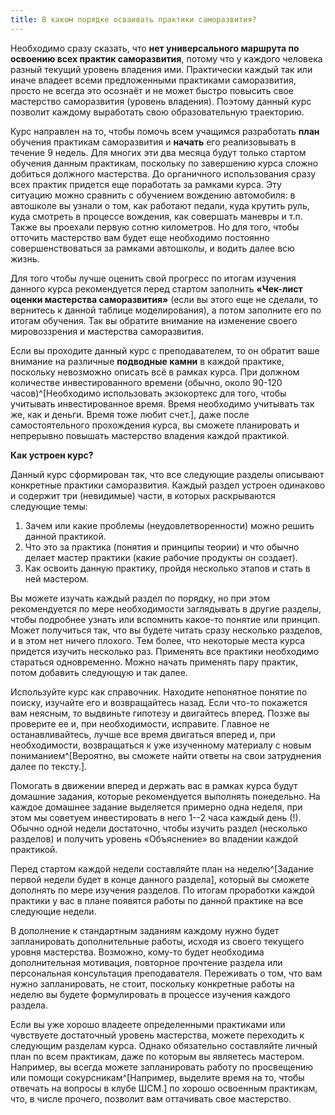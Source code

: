 ```yaml
---
title: В каком порядке осваивать практики саморазвития?
---
```


Необходимо сразу сказать, что **нет универсального маршрута по освоению
всех практик саморазвития**, потому что у каждого человека разный
текущий уровень владения ими. Практически каждый так или иначе владеет
всеми предложенными практиками саморазвития, просто не всегда это
осознаёт и не может быстро повысить свое мастерство саморазвития
(уровень владения). Поэтому данный курс позволит каждому выработать свою
образовательную траекторию.

Курс направлен на то, чтобы помочь всем учащимся разработать **план**
обучения практикам саморазвития и **начать** его реализовывать в течение
9 недель. Для многих эти два месяца будут только стартом обучения данным
практикам, поскольку по завершению курса сложно добиться должного
мастерства. До органичного использования сразу всех практик придется еще
поработать за рамками курса. Эту ситуацию можно сравнить с обучением
вождению автомобиля: в автошколе вы узнали о том, как работают педали,
куда крутить руль, куда смотреть в процессе вождения, как совершать
маневры и т.п. Также вы проехали первую сотню километров. Но для того,
чтобы отточить мастерство вам будет еще необходимо постоянно
совершенствоваться за рамками автошколы, и водить далее всю жизнь.

Для того чтобы лучше оценить свой прогресс по итогам изучения данного
курса рекомендуется перед стартом заполнить **«Чек-лист оценки
мастерства саморазвития»** (если вы этого еще не сделали, то вернитесь к
данной таблице моделирования), а потом заполните его по итогам обучения.
Так вы обратите внимание на изменение своего мировоззрения и мастерства
саморазвития.

Если вы проходите данный курс с преподавателем, то он обратит ваше
внимание на различные **подводные камни** в каждой практике, поскольку
невозможно описать всё в рамках курса. При должном количестве
инвестированного времени (обычно, около 90-120
часов)^[Необходимо использовать экзокортекс для того,
чтобы учитывать инвестированное время. Время необходимо учитывать так
же, как и деньги. Время тоже любит счет.], даже после
самостоятельного прохождения курса, вы сможете планировать и непрерывно
повышать мастерство владения каждой практикой.

**Как устроен курс?**

Данный курс сформирован так, что все следующие разделы описывают
конкретные практики саморазвития. Каждый раздел устроен одинаково и
содержит три (невидимые) части, в которых раскрываются следующие темы:

1.  Зачем или какие проблемы (неудовлетворенности) можно решить данной
    практикой.
2.  Что это за практика (понятия и принципы теории) и что обычно делает
    мастер практики (какие рабочие продукты он создает).
3.  Как освоить данную практику, пройдя несколько этапов и стать в ней
    мастером.

Вы можете изучать каждый раздел по порядку, но при этом рекомендуется по
мере необходимости заглядывать в другие разделы, чтобы подробнее узнать
или вспомнить какое-то понятие или принцип. Может получиться так, что вы
будете читать сразу несколько разделов, и в этом нет ничего плохого. Тем
более, что некоторые места курса придется изучить несколько раз.
Применять все практики необходимо стараться одновременно. Можно начать
применять пару практик, потом добавить следующую и так далее.

Используйте курс как справочник. Находите непонятное понятие по поиску,
изучайте его и возвращайтесь назад. Если что-то покажется вам неясным,
то выдвиньте гипотезу и двигайтесь вперед. Позже вы проверите ее и, при
необходимости, исправите. Главное не останавливайтесь, лучше все время
двигаться вперед и, при необходимости, возвращаться к уже изученному
материалу с новым пониманием^[Вероятно, вы сможете найти
ответы на свои затруднения далее по тексту.].

Помогать в движении вперед и держать вас в рамках курса будут домашние
задания, которые рекомендуется выполнять понедельно. На каждое домашнее
задание выделяется примерно одна неделя, при этом мы советуем
инвестировать в него 1--2 часа каждый день (!). Обычно одной недели
достаточно, чтобы изучить раздел (несколько разделов) и получить уровень
«Объяснение» во владении каждой практикой.

Перед стартом каждой недели составляйте план на
неделю^[Задание первой недели будет в конце данного
раздела], который вы сможете дополнять по мере изучения
разделов. По итогам проработки каждой практики у вас в плане появятся
работы по данной практике на все следующие недели.

В дополнение к стандартным заданиям каждому нужно будет запланировать
дополнительные работы, исходя из своего текущего уровня мастерства.
Возможно, кому-то будет необходима дополнительная мотивация, повторное
прочтение раздела или персональная консультация преподавателя.
Переживать о том, что вам нужно запланировать, не стоит, поскольку
конкретные работы на неделю вы будете формулировать в процессе изучения
каждого раздела.

Если вы уже хорошо владеете определенными практиками или чувствуете
достаточный уровень мастерства, можете переходить к следующим разделам
курса. Однако обязательно составляйте личный план по всем практикам,
даже по которым вы являетесь мастером. Например, вы всегда можете
запланировать работу по просвещению или помощи
сокурсникам^[Например, выделите время на то, чтобы
отвечать на вопросы в клубе ШСМ.] по хорошо освоенным
практикам, что, в числе прочего, позволит вам оттачивать свое
мастерство.
